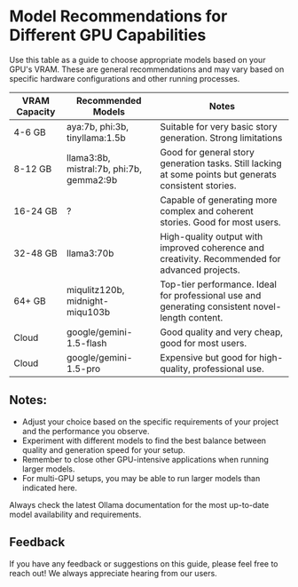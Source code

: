 # Model Recommendations for Different GPU Capabilities

Use this table as a guide to choose appropriate models based on your GPU's VRAM. These are general recommendations and may vary based on specific hardware configurations and other running processes.

| VRAM Capacity | Recommended Models              | Notes                                                                                                  |
| ------------- | ------------------------------- | ------------------------------------------------------------------------------------------------------ |
| 4-6 GB        | aya:7b, phi:3b, tinyllama:1.5b  | Suitable for very basic story generation. Strong limitations                                           |
| 8-12 GB       | llama3:8b, mistral:7b, phi:7b, gemma2:9b   | Good for general story generation tasks. Still lacking at some points but generats consistent stories. |
| 16-24 GB      | ?                               | Capable of generating more complex and coherent stories. Good for most users.                          |
| 32-48 GB      | llama3:70b                      | High-quality output with improved coherence and creativity. Recommended for advanced projects.         |
| 64+ GB        | miqulitz120b, midnight-miqu103b | Top-tier performance. Ideal for professional use and generating consistent novel-length content.       |
| Cloud         | google/gemini-1.5-flash         | Good quality and very cheap, good for most users.                                                      |
| Cloud         | google/gemini-1.5-pro           | Expensive but good for high-quality, professional use.                                                 |

## Notes:

- Adjust your choice based on the specific requirements of your project and the performance you observe.
- Experiment with different models to find the best balance between quality and generation speed for your setup.
- Remember to close other GPU-intensive applications when running larger models.
- For multi-GPU setups, you may be able to run larger models than indicated here.

Always check the latest Ollama documentation for the most up-to-date model availability and requirements.

## Feedback

If you have any feedback or suggestions on this guide, please feel free to reach out! We always appreciate hearing from our users.
